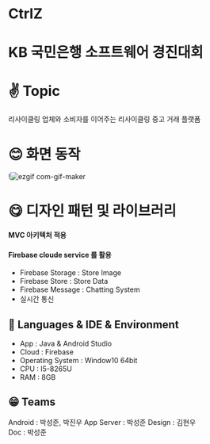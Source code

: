 # CtrlZ
# KB 국민은행 소프트웨어 경진대회

# ✌ Topic 
리사이클링 업체와 소비자를 이어주는 리사이클링 중고 거래 플랫폼

# 😊 화면 동작
!![ezgif com-gif-maker](https://user-images.githubusercontent.com/63576379/210999955-5d0bd119-18db-4e76-b6c6-251d1c5fb818.gif)

 # 😋 디자인 패턴 및 라이브러리 
 #### MVC 아키텍처 적용
 #### Firebase cloude service 를 활용
 - Firebase Storage : Store Image
 - Firebase Store : Store Data
 - Firebase Message : Chatting System
 - 실시간 통신

  ## 🐔  Languages & IDE & Environment
-  App : Java & Android Studio
-  Cloud : Firebase
-  Operating System : Window10 64bit
-  CPU : I5-8265U
-  RAM : 8GB

  ## 😁 Teams
  Android : 박성준, 박진우
  App Server : 박성준
  Design : 김현우  
  Doc : 박성준
 
